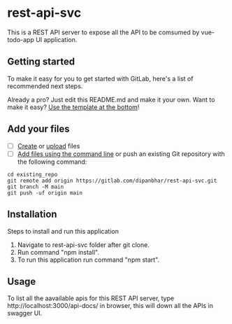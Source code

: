 # rest-api-svc
This is a REST API server to expose all the API to be comsumed by vue-todo-app UI application.


## Getting started

To make it easy for you to get started with GitLab, here's a list of recommended next steps.

Already a pro? Just edit this README.md and make it your own. Want to make it easy? [Use the template at the bottom](#editing-this-readme)!

## Add your files

- [ ] [Create](https://docs.gitlab.com/ee/user/project/repository/web_editor.html#create-a-file) or [upload](https://docs.gitlab.com/ee/user/project/repository/web_editor.html#upload-a-file) files
- [ ] [Add files using the command line](https://docs.gitlab.com/ee/gitlab-basics/add-file.html#add-a-file-using-the-command-line) or push an existing Git repository with the following command:

```
cd existing_repo
git remote add origin https://gitlab.com/dipanbhar/rest-api-svc.git
git branch -M main
git push -uf origin main

```
## Installation
Steps to install and run this application

1. Navigate to rest-api-svc folder after git clone.
2. Run command "npm install".
3. To run this application run command "npm start".

 

## Usage
To list all the aavailable apis for this REST API server, type http://localhost:3000/api-docs/ in browser, this will down all the APIs in swagger UI.
